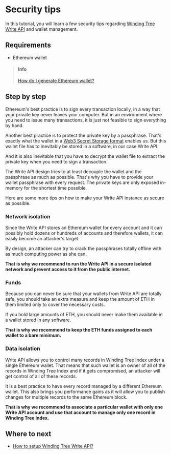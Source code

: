 # Security tips

In this tutorial, you will learn a few security tips
regarding [Winding Tree Write API](https://github.com/windingtree/wt-write-api)
and wallet management.

## Requirements

- Ethereum wallet
> #### Info
> [How do I generate Ethereum wallet?](how-to-generate-ethereum-wallet.md)

## Step by step

Ethereum's best practice is to sign every transaction locally,
in a way that your private key never leaves your computer.
But in an environment where you need to issue many transactions,
it is just not feasible to sign everything by hand.

Another best practice is to protect the private key by a passphrase.
That's exactly what the wallet in a
[Web3 Secret Storage format](https://github.com/ethereum/wiki/wiki/Web3-Secret-Storage-Definition)
enables us. But this wallet file has to inevitably be stored in
a software, in our case Write API.

And it is also inevitable that you have to decrypt the wallet
file to extract the private key when you need to sign a transaction.

The Write API design tries to at least decouple the wallet
and the passphrase as much as possible. That's why you
have to provide your wallet passphrase with every request. The
private keys are only exposed in-memory for the shortest time possible.

Here are some more tips on how to make your Write API instance
as secure as possible.

### Network isolation

Since the Write API stores an Ethereum wallet for every account
and it can possibly hold dozens or hundreds of accounts and
therefore wallets, it can easily become an attacker's target.

By design, an attacker can try to crack the passphrases totally
offline with as much computing power as she can.

**That is why we recommend to run the Write API in a secure
isolated network and prevent access to it from the public
internet.**

### Funds

Because you can never be sure that your wallets from Write
API are totally safe, you should take an extra measure and
keep the amount of ETH in them limited only to cover the
necessary costs.

If you hold large amounts of ETH, you should never make
them available in a wallet stored in any software.

**That is why we recommend to keep the ETH funds assigned
to each wallet to a bare minimum.**

<!-- TODO mulitsigs -->

### Data isolation

Write API allows you to control many records in Winding Tree
Index under a single Ethereum wallet. That means that
such wallet is an owner of all of the records in Winding Tree
Index and if it gets compromised, an attacker will get control
of all of these records.

It is a best practice to have every record managed by a different
Ethereum wallet. This also brings you performance gains as it 
will allow you to publish changes for multiple records to the 
same Ethereum block.

**That is why we recommend to associate a particular wallet
with only one Write API account and use that account to manage only
one record in Winding Tree Index.**

## Where to next

- [How to setup Winding Tree Write API?](how-to-setup-write-api.md)

